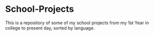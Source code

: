 # School-Projects
This is a repository of some of my school projects from my 1st Year in college to present day, sorted by language.
